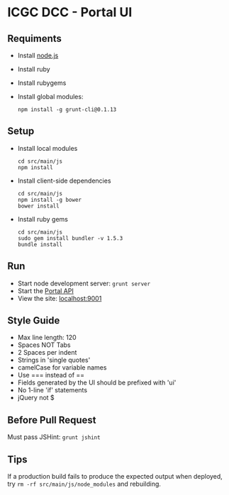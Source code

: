 ICGC DCC - Portal UI
===

Requiments
---

- Install [node.js](http://nodejs.org/download/ )
- Install ruby
- Install rubygems
- Install global modules:

	`npm install -g grunt-cli@0.1.13`

Setup
---

- Install local modules

	```
	cd src/main/js
	npm install
	```
	
- Install client-side dependencies	
	```
	cd src/main/js
	npm install -g bower
	bower install
	```
	
- Install ruby gems

	```
	cd src/main/js	
	sudo gem install bundler -v 1.5.3
	bundle install
	```

Run
---

- Start node development server: `grunt server`
- Start the [Portal API](../dcc-portal-api/README.md)
- View the site: [localhost:9001](http://localhost:9000/)

Style Guide
---

- Max line length: 120
- Spaces NOT Tabs
- 2 Spaces per indent
- Strings in 'single quotes'
- camelCase for variable names
- Use === instead of ==
- Fields generated by the UI should be prefixed with 'ui'
- No 1-line 'if' statements
- jQuery not $

Before Pull Request
---

Must pass JSHint: `grunt jshint`

Tips
---

If a production build fails to produce the expected output when deployed, try `rm -rf src/main/js/node_modules` and rebuilding.


